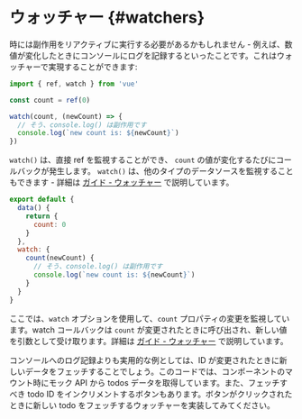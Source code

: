 # ウォッチャー {#watchers}

時には副作用をリアクティブに実行する必要があるかもしれません - 例えば、数値が変化したときにコンソールにログを記録するといったことです。これはウォッチャーで実現することができます:

<div class="composition-api">

```js
import { ref, watch } from 'vue'

const count = ref(0)

watch(count, (newCount) => {
  // そう、console.log() は副作用です
  console.log(`new count is: ${newCount}`)
})
```

`watch()` は、直接 ref を監視することができ、 `count` の値が変化するたびにコールバックが発生します。 `watch()` は、他のタイプのデータソースを監視することもできます - 詳細は <a target="_blank" href="/guide/essentials/watchers.html">ガイド - ウォッチャー</a> で説明しています。

</div>
<div class="options-api">

```js
export default {
  data() {
    return {
      count: 0
    }
  },
  watch: {
    count(newCount) {
      // そう、console.log() は副作用です
      console.log(`new count is: ${newCount}`)
    }
  }
}
```

ここでは、`watch` オプションを使用して、`count` プロパティの変更を監視しています。watch コールバックは `count` が変更されたときに呼び出され、新しい値を引数として受け取ります。詳細は <a target="_blank" href="/guide/essentials/watchers.html">ガイド - ウォッチャー</a> で説明しています。

</div>

コンソールへのログ記録よりも実用的な例としては、ID が変更されたときに新しいデータをフェッチすることでしょう。このコードでは、コンポーネントのマウント時にモック API から todos データを取得しています。また、フェッチすべき todo ID をインクリメントするボタンもあります。ボタンがクリックされたときに新しい todo をフェッチするウォッチャーを実装してみてください。
